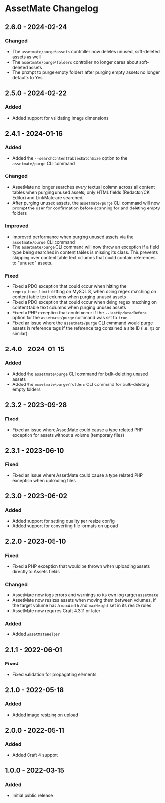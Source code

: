 # AssetMate Changelog

## 2.6.0 - 2024-02-24
### Changed
- The `assetmate/purge/assets` controller now deletes unused, soft-deleted assets as well
- The `assetmate/purge/folders` controller no longer cares about soft-deleted assets
- The prompt to purge empty folders after purging empty assets no longer defaults to Yes

## 2.5.0 - 2024-02-22
### Added
- Added support for validating image dimensions

## 2.4.1 - 2024-01-16
### Added
- Added the `--searchContentTablesBatchSize` option to the `assetmate/purge` CLI command
### Changed
- AssetMate no longer searches *every* textual column across all content tables when purging unused assets; only HTML fields (Redactor/CK Editor) and LinkMate are searched.
- After purging unused assets, the `assetmate/purge` CLI command will now prompt the user for confirmation before scanning for and deleting empty folders
### Improved
- Improved performance when purging unused assets via the `assetmate/purge` CLI command
- The `assetmate/purge` CLI command will now throw an exception if a field type being searched in content tables is missing its class. This prevents skipping over content table text columns that could contain references to "unused" assets.  
### Fixed
- Fixed a PDO exception that could occur when hitting the `regexp_time_limit` setting on MySQL 8, when doing regex matching on content table text columns when purging unused assets  
- Fixed a PDO exception that could occur when doing regex matching on content table text columns when purging unused assets  
- Fixed a PHP exception that could occur if the `--lastUpdatedBefore` option for the `assetmate/purge` command was set to `true`  
- Fixed an issue where the `assetmate/purge` CLI command would purge assets in reference tags if the reference tag contained a site ID (i.e. `@1` or similar)  

## 2.4.0 - 2024-01-15
### Added
- Added the `assetmate/purge` CLI command for bulk-deleting unused assets
- Added the `assetmate/purge/folders` CLI command for bulk-deleting empty folders

## 2.3.2 - 2023-09-28
### Fixed
- Fixed an issue where AssetMate could cause a type related PHP exception for assets without a volume (temporary files)  

## 2.3.1 - 2023-06-10
### Fixed
- Fixed an issue where AssetMate could cause a type related PHP exception when uploading files  

## 2.3.0 - 2023-06-02

### Added
- Added support for setting quality per resize config
- Added support for converting file formats on upload

## 2.2.0 - 2023-05-10

### Fixed
- Fixed a PHP exception that would be thrown when uploading assets directly to Assets fields

### Changed 
- AssetMate now logs errors and warnings to its own log target `assetmate`
- AssetMate now resizes assets when moving them between volumes, if the target volume has a `maxWidth` and `maxHeight` set in its resize rules
- AssetMate now requires Craft 4.3.11 or later

### Added
- Added `AssetMateHelper`  

## 2.1.1 - 2022-06-01

### Fixed
- Fixed validation for propagating elements

## 2.1.0 - 2022-05-18

### Added
- Added image resizing on upload

## 2.0.0 - 2022-05-11

### Added
- Added Craft 4 support

## 1.0.0 - 2022-03-15

### Added
- Initial public release
